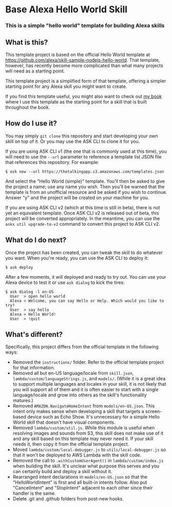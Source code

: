 # Base Alexa Hello World Skill

### This is a simple "hello world" template for building Alexa skills

## What is this?

This template project is based on the official Hello World template at https://github.com/alexa/skill-sample-nodejs-hello-world. That template, however, has recently become more complicated than what many projects will need as a starting point.

This template project is a simplified form of that template, offering a simpler starting point for any Alexa skill you might want to create.

If you find this template useful, you might also want to check out [my book](https://pragprog.com/book/cwalexa/build-talking-apps) where I use this template as the starting point for a skill that is built throughout the book.

## How do I use it?

You may simply `git clone` this repository and start developing your own skill on top of it. Or you may use the ASK CLI to clone it for you.

If you are using ASK CLI v1 (the one that is commonly used at this time), you will need to use the `--url` parameter to reference a template list JSON file that references this repository. For example:

    $ ask new --url https://thetalkingapp.s3.amazonaws.com/templates.json

And select the "Hello World (simple)" template. You'll then be asked to give the project a name; use any name you wish. Then you'll be warned that the template is from an unofficial resource and be asked if you wish to continue. Answer "y" and the project will be created on your machine for you.

If you are using ASK CLI v2 (which at this time is still in beta), there is not yet an equivalent template. Once ASK CLI v2 is released out of beta, this project will be converted appropriately. In the meantime, you can use the `askx util upgrade-to-v2` command to convert this project to ASK CLI v2.

## What do I do next?

Once the project has been created, you can tweak the skill to do whatever you want. When you're ready, you can use the ASK CLI to deploy it:

    $ ask deploy

After a few moments, it will deployed and ready to try out. You can use your Alexa device to test it or use `ask dialog` to kick the tires:

    $ ask dialog -l en-US
      User  > open hello world
      Alexa > Welcome, you can say Hello or Help. Which would you like to try?
      User  > say hello
      Alexa > Hello World!
      User  > !quit

## What's different?

Specifically, this project differs from the official template in the following ways:

 * Removed the `instructions/` folder. Refer to the official template project for that information.
 * Removed all but en-US language/locale from `skill.json`, `lambda/custom/languageStrings.js`, and `models/`. (While it is a great idea to support multiple languages and locales in your skill, it is not likely that you will support all of them and it is often easier to start with a single language/locale and grow into others as the skill's functionality matures.)
 * Removed `AMAZON.NavigateHomeIntent` from `models/en-US.json`. This intent only makes sense when developing a skill that targets a screen-based device such as Echo Show. It's unnecessary for a simple Hello World skill that doesn't have visual components.
 * Removed `lambda/custom/util.js`. While this module is useful when resolving images and sounds from S3, this skill does not make use of it and any skill based on this template may never need it. If your skill needs it, then copy it from the official template project.
 * Moved `lambda/custom/local-debugger.js` to `utils/local-debugger.js` so that it won't be deployed to AWS Lambda with the skill code.
 * Removed the call to `.withCustomUserAgent()` in `lambda/custom/index.js` when building the skill. It's unclear what purpose this serves and you can certainly build and deploy a skill without it.
 * Rearranged intent declarations in `models/en-US.json` so that the "HelloWorldIntent" is first and all built-in intents follow. Also put "CancelIntent" and "StopIntent" adjacent to each other since their handler is the same.
 * Delete .git and .github folders from post-new hooks.
